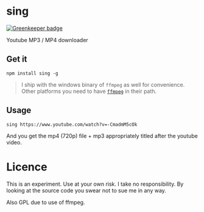 # sing

[![Greenkeeper badge](https://badges.greenkeeper.io/basarat/sing.svg)](https://greenkeeper.io/)

Youtube MP3 / MP4 downloader

## Get it
```
npm install sing -g
```

> I ship with the windows binary of `ffmpeg` as well for convenience. Other platforms you need to have [`ffmpeg`](https://www.ffmpeg.org/) in their path.

## Usage
```
sing https://www.youtube.com/watch?v=-CmadmM5cOk
```

And you get the mp4 (720p) file + mp3 appropriately titled after the youtube video.

# Licence
This is an experiment. Use at your own risk. I take no responsibility. By looking at the source code you swear not to sue me in any way.

Also GPL due to use of ffmpeg.